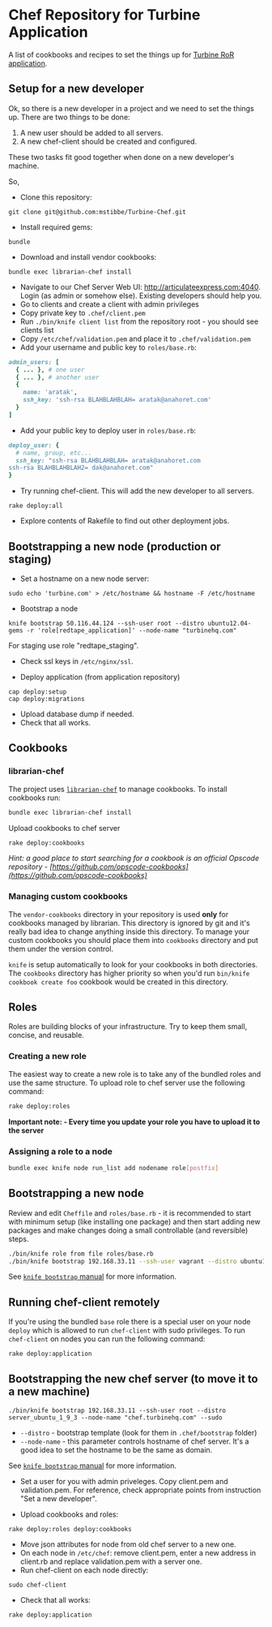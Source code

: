 # Chef Repository for Turbine Application

A list of cookbooks and recipes to set the things up for [Turbine RoR
application](https://github.com/mstibbe/Turbine-Application).

## Setup for a new developer

Ok, so there is a new developer in a project and we need to set the
things up. There are two things to be done:

1. A new user should be added to all servers.
2. A new chef-client should be created and configured.

These two tasks fit good together when done on a new developer's
machine.

So,

* Clone this repository:

```console
git clone git@github.com:mstibbe/Turbine-Chef.git
```

* Install required gems:

```console
bundle
```

* Download and install vendor cookbooks:

```console
bundle exec librarian-chef install
```

* Navigate to our Chef Server Web UI: http://articulateexpress.com:4040.
Login (as admin or somehow else). Existing developers should help you.
* Go to clients and create a client with admin privileges
* Copy private key to `.chef/client.pem`
* Run `./bin/knife client list` from the repository root - you should see clients list
* Copy `/etc/chef/validation.pem` and place it to `.chef/validation.pem`
* Add your username and public key to `roles/base.rb`:

```ruby
admin_users: [
  { ... }, # one user
  { ... }, # another user
  {
    name: 'aratak',
    ssh_key: 'ssh-rsa BLAHBLAHBLAH= aratak@anahoret.com'
  }
]
```

* Add your public key to deploy user in `roles/base.rb`:

```ruby
deploy_user: {
  # name, group, etc...
  ssh_key: "ssh-rsa BLAHBLAHBLAH= aratak@anahoret.com
ssh-rsa BLAHBLAHBLAH2= dak@anahoret.com"
}
```

* Try running chef-client. This will add the new developer to all
  servers.

```console
rake deploy:all
```

* Explore contents of Rakefile to find out other deployment jobs.

## Bootstrapping a new node (production or staging)

* Set a hostname on a new node server:

```console
sudo echo 'turbine.com' > /etc/hostname && hostname -F /etc/hostname
```

* Bootstrap a node

```console
knife bootstrap 50.116.44.124 --ssh-user root --distro ubuntu12.04-gems -r 'role[redtape_application]' --node-name "turbinehq.com"
```

For staging use role "redtape_staging".

* Check ssl keys in `/etc/nginx/ssl`.

* Deploy application (from application repository)

```console
cap deploy:setup
cap deploy:migrations
```

* Upload database dump if needed.
* Check that all works.

## Cookbooks

### librarian-chef

The project uses [`librarian-chef`](https://github.com/applicationsonline/librarian) to manage cookbooks. To install cookbooks run:

```bash
bundle exec librarian-chef install
```

Upload cookbooks to chef server

```bash
rake deploy:cookbooks
```

*Hint: a good place to start searching for a cookbook is an official Opscode repository - [https://github.com/opscode-cookbooks](https://github.com/opscode-cookbooks)*

### Managing custom cookbooks

The `vendor-cookbooks` directory in your repository is used **only** for cookbooks managed by librarian. This directory is ignored by git and it's really bad idea to change anything inside this directory. To manage your custom cookbooks you should place them into `cookbooks` directory and put them under the version control.

`knife` is setup automatically to look for your cookbooks in both directories. The `cookbooks` directory has higher priority so when you'd run `bin/knife cookbook create foo` cookbook would be created in this directory.

## Roles

Roles are building blocks of your infrastructure. Try to keep them small, concise, and reusable.

### Creating a new role

The easiest way to create a new role is to take any of the bundled roles and use the same structure. To upload role to chef server use the following command:

```bash
rake deploy:roles
```

**Important note: - Every time you update your role you have to upload it to the server**

### Assigning a role to a node

```bash
bundle exec knife node run_list add nodename role[postfix]
```

## Bootstrapping a new node

Review and edit `Cheffile` and `roles/base.rb` - it is recommended to start with minimum setup (like installing one package) and then start adding new packages and make changes doing a small controllable (and reversible) steps.

```bash
./bin/knife role from file roles/base.rb
./bin/knife bootstrap 192.168.33.11 --ssh-user vagrant --distro ubuntu12.04-gems -r 'role[base]' --node-name "application" --sudo

```

See [`knife bootstrap` manual](http://wiki.opscode.com/display/chef/Knife+Bootstrap) for more information.

## Running chef-client remotely

If you're using the bundled `base` role there is a special user on your node `deploy` which is allowed to run `chef-client` with sudo privileges. To run `chef-client` on nodes you can run the following command:

```bash
rake deploy:application
```

## Bootstrapping the new chef server (to move it to a new machine)

```console
./bin/knife bootstrap 192.168.33.11 --ssh-user root --distro server_ubuntu_1_9_3 --node-name "chef.turbinehq.com" --sudo
```

* `--distro` - bootstrap template (look for them in `.chef/bootstrap` folder)
* `--node-name` - this parameter controls hostname of chef server. It's a good idea to set the hostname to be the same as domain.

See [`knife bootstrap` manual](http://wiki.opscode.com/display/chef/Knife+Bootstrap) for more information.

* Set a user for you with admin priveleges. Copy client.pem and
validation.pem. For reference, check appropriate points from
instruction "Set a new developer".

* Upload cookbooks and roles:

```console
rake deploy:roles deploy:cookbooks
```

* Move json attributes for node from old chef server to a new one.
* On each node in `/etc/chef`: remove client.pem, enter a new address in client.rb and replace validation.pem with a server one.
* Run chef-client on each node directly:

```console
sudo chef-client
```

* Check that all works:

```console
rake deploy:application
```
